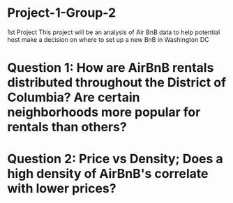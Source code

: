 # Project-1-Group-2
1st Project
This project will be an analysis of Air BnB data to help potential host make a decision on where to set up a new BnB in Washington DC

Question 1: How are AirBnB rentals distributed throughout the District of Columbia? Are certain neighborhoods more popular for rentals than others?
=======

Question 2:  Price vs Density; Does a high density of AirBnB's correlate with lower prices?
=======
